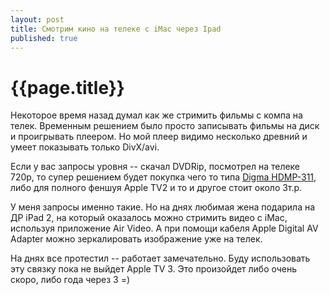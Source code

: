 ```yaml
---
layout: post
title: Смотрим кино на телеке с iMac через Ipad
published: true
---
```


# {{page.title}}

Некоторое время назад думал как же стримить фильмы с компа на телек.
Временным решением было просто записывать фильмы на диск и проигрывать плеером. Но мой плеер видимо несколько древний и умеет показывать только DivX/avi.

Если у вас запросы уровня -- скачал DVDRip, посмотрел на телеке 720p, то супер решением будет покупка чего то типа [Digma HDMP-311](http://www.digma.ru/products/catalog/mediacenter/mediacenter/hdmp311/), либо для полного феншуя Apple TV2 и то и другое стоит около 3т.р.

У меня запросы именно такие. Но на днях любимая жена подарила на ДР iPad 2, на который оказалось можно стримить видео с iMac, используя приложение Air Video. А при помощи кабеля Apple Digital AV Adapter можно зеркалировать изображение уже на телек.

На днях все протестил -- работает замечательно. Буду использовать эту связку пока не выйдет Apple TV 3. Это произойдет либо очень скоро, либо года через 3 =)
